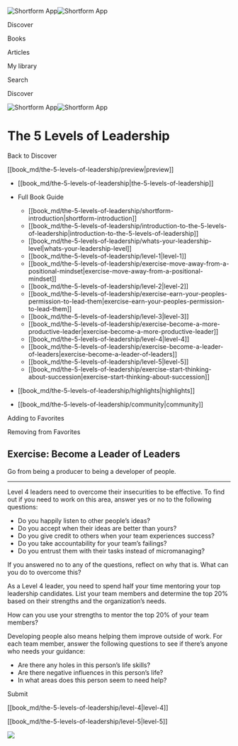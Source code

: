 ![Shortform App](/img/logo.36a2399e.svg)![Shortform App](/img/logo-dark.70c1b072.svg)

Discover

Books

Articles

My library

Search

Discover

![Shortform App](/img/logo.36a2399e.svg)![Shortform App](/img/logo-dark.70c1b072.svg)

# The 5 Levels of Leadership

Back to Discover

[[book_md/the-5-levels-of-leadership/preview|preview]]

  * [[book_md/the-5-levels-of-leadership|the-5-levels-of-leadership]]
  * Full Book Guide

    * [[book_md/the-5-levels-of-leadership/shortform-introduction|shortform-introduction]]
    * [[book_md/the-5-levels-of-leadership/introduction-to-the-5-levels-of-leadership|introduction-to-the-5-levels-of-leadership]]
    * [[book_md/the-5-levels-of-leadership/whats-your-leadership-level|whats-your-leadership-level]]
    * [[book_md/the-5-levels-of-leadership/level-1|level-1]]
    * [[book_md/the-5-levels-of-leadership/exercise-move-away-from-a-positional-mindset|exercise-move-away-from-a-positional-mindset]]
    * [[book_md/the-5-levels-of-leadership/level-2|level-2]]
    * [[book_md/the-5-levels-of-leadership/exercise-earn-your-peoples-permission-to-lead-them|exercise-earn-your-peoples-permission-to-lead-them]]
    * [[book_md/the-5-levels-of-leadership/level-3|level-3]]
    * [[book_md/the-5-levels-of-leadership/exercise-become-a-more-productive-leader|exercise-become-a-more-productive-leader]]
    * [[book_md/the-5-levels-of-leadership/level-4|level-4]]
    * [[book_md/the-5-levels-of-leadership/exercise-become-a-leader-of-leaders|exercise-become-a-leader-of-leaders]]
    * [[book_md/the-5-levels-of-leadership/level-5|level-5]]
    * [[book_md/the-5-levels-of-leadership/exercise-start-thinking-about-succession|exercise-start-thinking-about-succession]]
  * [[book_md/the-5-levels-of-leadership/highlights|highlights]]
  * [[book_md/the-5-levels-of-leadership/community|community]]



Adding to Favorites 

Removing from Favorites 

## Exercise: Become a Leader of Leaders

Go from being a producer to being a developer of people.

* * *

Level 4 leaders need to overcome their insecurities to be effective. To find out if you need to work on this area, answer yes or no to the following questions:

  * Do you happily listen to other people’s ideas?
  * Do you accept when their ideas are better than yours?
  * Do you give credit to others when your team experiences success?
  * Do you take accountability for your team’s failings?
  * Do you entrust them with their tasks instead of micromanaging?



If you answered no to any of the questions, reflect on why that is. What can you do to overcome this?

As a Level 4 leader, you need to spend half your time mentoring your top leadership candidates. List your team members and determine the top 20% based on their strengths and the organization’s needs.

How can you use your strengths to mentor the top 20% of your team members?

Developing people also means helping them improve outside of work. For each team member, answer the following questions to see if there’s anyone who needs your guidance:

  * Are there any holes in this person’s life skills?
  * Are there negative influences in this person’s life?
  * In what areas does this person seem to need help?



Submit 

[[book_md/the-5-levels-of-leadership/level-4|level-4]]

[[book_md/the-5-levels-of-leadership/level-5|level-5]]

![](https://bat.bing.com/action/0?ti=56018282&Ver=2&mid=6b2d8201-e90f-4838-baed-73c8568873b3&sid=1711133063fa11eebdec89a8b8ae3bbc&vid=171147a063fa11eea7440fcfeb230d96&vids=0&msclkid=N&pi=0&lg=en-US&sw=800&sh=600&sc=24&nwd=1&tl=Shortform%20%7C%20Book&p=https%3A%2F%2Fwww.shortform.com%2Fapp%2Fbook%2Fthe-5-levels-of-leadership%2Fexercise-become-a-leader-of-leaders&r=&lt=290&evt=pageLoad&sv=1&rn=656246)
